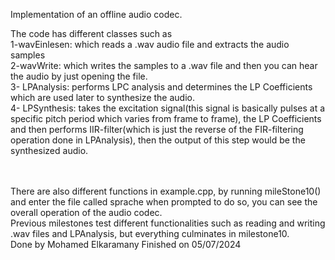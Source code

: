 
Implementation of an offline audio codec.

The code has different classes such as <br />
1-wavEinlesen: which reads a .wav audio file and extracts the audio samples  <br />
2-wavWrite: which writes the samples to a .wav file and then you can hear the audio by just opening the file. <br />
3- LPAnalysis: performs LPC analysis and determines the LP Coefficients which are used later to synthesize the audio. <br />
4- LPSynthesis: takes the excitation signal(this signal is basically pulses at a specific pitch period which varies from frame to frame), the LP Coefficients and then
performs IIR-filter(which is just the reverse of the FIR-filtering operation done in LPAnalysis), then the output of this step would be the synthesized audio. <br />

<br />
<br />
There are also different functions in example.cpp, by running mileStone10() and enter the file called sprache when prompted to do so, you can see  the overall operation of the audio codec. <br />
Previous milestones test different functionalities such as reading and writing .wav files and LPAnalysis, but everything culminates in
milestone10.

<br />
Done by Mohamed Elkaramany
Finished on 05/07/2024





